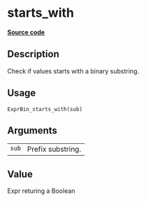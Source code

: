 
# starts_with

[**Source code**](https://github.com/pola-rs/r-polars/tree/53c7d964901ed4a019998e89aff8c6d44691d793/R/expr__binary.R#L26)

## Description

Check if values starts with a binary substring.

## Usage

<pre><code class='language-R'>ExprBin_starts_with(sub)
</code></pre>

## Arguments

<table>
<tr>
<td style="white-space: nowrap; font-family: monospace; vertical-align: top">
<code id="ExprBin_starts_with_:_sub">sub</code>
</td>
<td>
Prefix substring.
</td>
</tr>
</table>

## Value

Expr returing a Boolean
